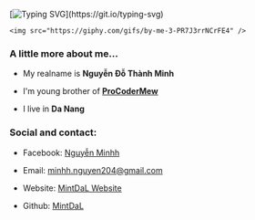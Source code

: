 [![Typing SVG](https://readme-typing-svg.herokuapp.com?color=%2336BCF7&size=25&vCenter=true&height=40&lines=Hi%2C+I'm+Mint+!;Welcome+to+my+Github+!)](https://git.io/typing-svg)

<p align="center">

	<img src="https://giphy.com/gifs/by-me-3-PR7J3rrNCrFE4" />




### A little more about me...

 - My realname is **Nguyễn Đỗ Thành Minh**

 - I'm young brother of **[ProCoderMew](https://github.com/ProCoderMew)**

 - I live in **Da Nang**


### Social and contact:

 - Facebook: [Nguyễn Minhh](https://facebook.com/MyNameIsMintDaL)

 -  Email: [minhh.nguyen204@gmail.com](mailto:minhh.nguyen204@gmail.com)
 
 - Website: [MintDaL Website](https://mint.bio.link)

 - Github: [MintDaL](https://glitch.com/MintDaL)


